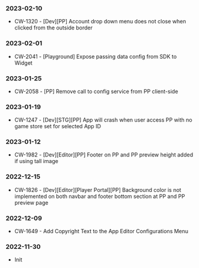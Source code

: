 ### 2023-02-10

- CW-1320 - [Dev][PP] Account drop down menu does not close when clicked from the outside border

### 2023-02-01

- CW-2041 - [Playground] Expose passing data config from SDK to Widget

### 2023-01-25

- CW-2058 - [PP] Remove call to config service from PP client-side

### 2023-01-19

- CW-1247 - [Dev][STG][PP] App will crash when user access PP with no game store set for selected App ID

### 2023-01-12

- CW-1982 - [Dev][Editor][PP] Footer on PP and PP preview height added if using tall image

### 2022-12-15

- CW-1826 - [Dev][Editor][Player Portal][PP] Background color is not implemented on both navbar and footer bottom section at PP and PP preview page

### 2022-12-09

- CW-1649 - Add Copyright Text to the App Editor Configurations Menu

### 2022-11-30

- Init